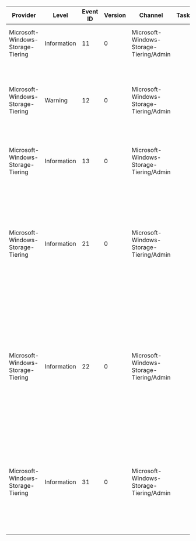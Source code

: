 Provider                           |  Level        |  Event ID  |  Version  |  Channel                                  |  Task  |  Opcode  |  Keyword  |  Message
-----------------------------------|---------------|------------|-----------|-------------------------------------------|--------|----------|-----------|---------------------------------------------------------------------------------------------------------------------------------------------------------------------------------------------------------------------------------------------------------------------------------------------------------------------------------------------------------------------------------------------------------------------------------------------------------
Microsoft-Windows-Storage-Tiering  |  Information  |  11        |  0        |  Microsoft-Windows-Storage-Tiering/Admin  |        |          |           |  The Storage Tiers Management service started monitoring a volume on a tiered storage space. No action is required.  Volume name: {VolumeName}.
Microsoft-Windows-Storage-Tiering  |  Warning      |  12        |  0        |  Microsoft-Windows-Storage-Tiering/Admin  |        |          |           |  The Storage Tiers Management service encountered an error with the database of manually assigned files and re-created the database. Confirm that files that were manually assigned to a particular storage tier are still assigned to the correct tier; as appropriate. Volume name: {VolumeName}.
Microsoft-Windows-Storage-Tiering  |  Information  |  13        |  0        |  Microsoft-Windows-Storage-Tiering/Admin  |        |          |           |  The Storage Tiers Management service is monitoring a volume on a tiered storage space. No action is required.           Local volume name: {VolumeName}           CSV name: {CsvName}
Microsoft-Windows-Storage-Tiering  |  Information  |  21        |  0        |  Microsoft-Windows-Storage-Tiering/Admin  |        |          |           |  The Storage Tiers Management service completed optimization of the tiered storage space. No action is required. Volume name: {VolumeName} Result: {HResult}.  Processing time (in minutes): {ProcessTimeInMinutes} Optimization time (in minutes): {DefragTimeInMinutes}  Number of clusters requested to move to SSD: {AskedToMoveToFlash}; to HDD: {AskedToMoveToDisk}  Actual number of clusters moved to SSD: {MovedToFlash}; to HDD: {MovedToDisk}
Microsoft-Windows-Storage-Tiering  |  Information  |  22        |  0        |  Microsoft-Windows-Storage-Tiering/Admin  |        |          |           |  Storage Tier Optimization Report for volume {VolumeName}{Report}Current size of the faster (SSD) tier: {FasterTierSize}Percent of total I/Os serviced from the SSD tier: {TotalIOPercentFromSSD}% Size of files pinned to the SSD tier: {SizeOfSSDPinnedFiles}Percent of total I/Os: {PercentOfSSDPinnedFilesIO}% Size of files pinned to the HDD tier: {SizeOfHDDPinnedFiles}Percent of total I/Os: {PercentOfHDDPinnedFilesIO}%
Microsoft-Windows-Storage-Tiering  |  Information  |  31        |  0        |  Microsoft-Windows-Storage-Tiering/Admin  |        |          |           |  The Storage Tiers Management service reached the limit of in-memory records of reads and writes to a tiered storage space. Additional read and write activity will not be recorded or considered during optimization of storage tiers on this storage space for the rest of the hour.  Consider increasing the MaxInMemoryTreeSize registry value. Memory entries limit: {NumberEntries} Volume name: {VolumeName}
